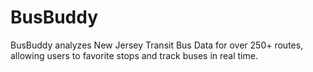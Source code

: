 # BusBuddy
BusBuddy analyzes New Jersey Transit Bus Data for over 250+ routes, allowing users to favorite stops and track buses in real time. 
